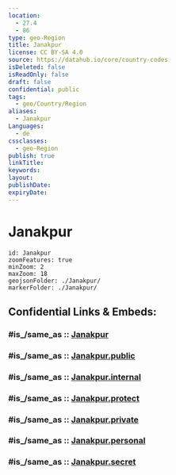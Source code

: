 ```yaml
---
location:
  - 27.4
  - 86
type: geo-Region
title: Janakpur
license: CC BY-SA 4.0
source: https://datahub.io/core/country-codes
isDeleted: false
isReadOnly: false
draft: false
confidential: public
tags:
  - geo/Country/Region
aliases:
  - Janakpur
Languages:
  - de
cssclasses:
  - geo-Region
publish: true
linkTitle:
keywords:
layout:
publishDate:
expiryDate:
---
```


# Janakpur

```leaflet
id: Janakpur
zoomFeatures: true 
minZoom: 2 
maxZoom: 18
geojsonFolder: ./Janakpur/
markerFolder: ./Janakpur/
```


## Confidential Links & Embeds: 

### #is_/same_as :: [Janakpur](/_Standards/Earth/Continent/Asia/Asia~South/Nepal/Regions~Nepal/Nepal~Central/counties~Central/Janakpur.md) 

### #is_/same_as :: [Janakpur.public](/_public/Earth/Continent/Asia/Asia~South/Nepal/Regions~Nepal/Nepal~Central/counties~Central/Janakpur.public.md) 

### #is_/same_as :: [Janakpur.internal](/_internal/Earth/Continent/Asia/Asia~South/Nepal/Regions~Nepal/Nepal~Central/counties~Central/Janakpur.internal.md) 

### #is_/same_as :: [Janakpur.protect](/_protect/Earth/Continent/Asia/Asia~South/Nepal/Regions~Nepal/Nepal~Central/counties~Central/Janakpur.protect.md) 

### #is_/same_as :: [Janakpur.private](/_private/Earth/Continent/Asia/Asia~South/Nepal/Regions~Nepal/Nepal~Central/counties~Central/Janakpur.private.md) 

### #is_/same_as :: [Janakpur.personal](/_personal/Earth/Continent/Asia/Asia~South/Nepal/Regions~Nepal/Nepal~Central/counties~Central/Janakpur.personal.md) 

### #is_/same_as :: [Janakpur.secret](/_secret/Earth/Continent/Asia/Asia~South/Nepal/Regions~Nepal/Nepal~Central/counties~Central/Janakpur.secret.md)


